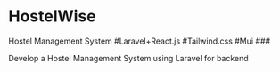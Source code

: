 # HostelWise

Hostel Management System #Laravel+React.js #Tailwind.css #Mui ###

Develop a Hostel Management System using Laravel for backend


